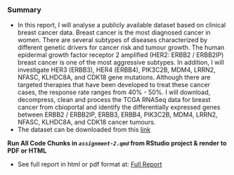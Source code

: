 ### Summary

- In this report, I will analyse a publicly available dataset based on clinical breast cancer data. Breast cancer is the most diagnosed cancer in women. There are several subtypes of diseases characterized by different genetic drivers for cancer risk and tumour growth. The human epidermal growth factor receptor 2 amplified (HER2: ERBB2 / ERBB2IP) breast cancer is one of the most aggressive subtypes. In addition, I will investigate HER3 (ERBB3), HER4 (ERBB4), PIK3C2B, MDM4, LRRN2, NFASC, KLHDC8A, and CDK18 gene mutations. Although there are targeted therapies that have been developed to treat these cancer cases, the response rate ranges from 40% - 50%. I will download, decompress, clean and process the TCGA RNASeq data for breast cancer from cbioportal and identify the differentially expressed genes between ERBB2 / ERBB2IP, ERBB3, ERBB4, PIK3C2B, MDM4, LRRN2, NFASC, KLHDC8A, and CDK18 cancer tumours.
- The dataset can be downloaded from this [link](https://www.cbioportal.org/study/summary?id=brca_tcga_pan_can_atlas_2018)

**Run All Code Chunks in _`assignment-2.qmd`_ from RStudio project & render to PDF or HTML**

- See full report in html or pdf format at: [Full Report](https://conorheffron.github.io/gene-expr/assignment-2.html)
